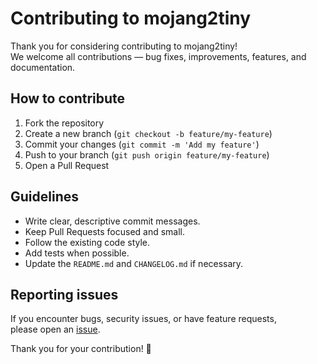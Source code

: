 # Contributing to mojang2tiny

Thank you for considering contributing to mojang2tiny!  
We welcome all contributions — bug fixes, improvements, features, and documentation.

## How to contribute

1. Fork the repository
2. Create a new branch (`git checkout -b feature/my-feature`)
3. Commit your changes (`git commit -m 'Add my feature'`)
4. Push to your branch (`git push origin feature/my-feature`)
5. Open a Pull Request

## Guidelines

- Write clear, descriptive commit messages.
- Keep Pull Requests focused and small.
- Follow the existing code style.
- Add tests when possible.
- Update the `README.md` and `CHANGELOG.md` if necessary.

## Reporting issues

If you encounter bugs, security issues, or have feature requests,  
please open an [issue](https://github.com/threadmc/mojang2tiny/issues).

Thank you for your contribution! 🚀
